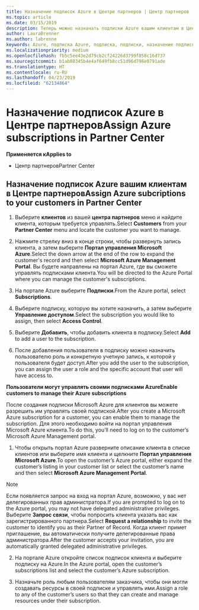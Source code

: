 ```yaml
---
title: Назначение подписок Azure в Центре партнеров | Центр партнеров
ms.topic: article
ms.date: 03/15/2019
description: Теперь можно назначать подписки Azure вашим клиентам в Центре партнеров. Кроме того, можно предоставить им возможность самостоятельного управления подписками
author: LauraBrenner
ms.author: labrenne
keywords: Azure, подписка Azure, подписка, подписки, назначение подписки, управление подпиской Azure
ms.localizationpriority: medium
ms.openlocfilehash: fb5c5ee43e2d79cb2cf24226d3799f858c16d737
ms.sourcegitcommit: b1ab80345b4e4af649fb8cc51d96d798e0791ade
ms.translationtype: HT
ms.contentlocale: ru-RU
ms.lasthandoff: 04/23/2019
ms.locfileid: "62134864"
---
```

# <a name="assign-azure-subscriptions-in-partner-center"></a><span data-ttu-id="d6ecb-104">Назначение подписок Azure в Центре партнеров</span><span class="sxs-lookup"><span data-stu-id="d6ecb-104">Assign Azure subscriptions in Partner Center</span></span>

<span data-ttu-id="d6ecb-105">**Применяется к**</span><span class="sxs-lookup"><span data-stu-id="d6ecb-105">**Applies to**</span></span>

-  <span data-ttu-id="d6ecb-106">Центр партнеров</span><span class="sxs-lookup"><span data-stu-id="d6ecb-106">Partner Center</span></span>
 
## <a name="assign-azure-subcriptions-to-your-customers-in-partner-center"></a><span data-ttu-id="d6ecb-107">Назначение подписок Azure вашим клиентам в Центре партнеров</span><span class="sxs-lookup"><span data-stu-id="d6ecb-107">Assign Azure subcriptions to your customers in Partner Center</span></span>

1. <span data-ttu-id="d6ecb-108">Выберите **клиентов** из вашей **центра партнеров** меню и найдите клиента, которым требуется управлять.</span><span class="sxs-lookup"><span data-stu-id="d6ecb-108">Select **Customers** from your **Partner Center** menu and locate the customer you want to manage.</span></span>

2.  <span data-ttu-id="d6ecb-109">Нажмите стрелку вниз в конце строки, чтобы развернуть запись клиента, а затем выберите **Портал управления Microsoft Azure**.</span><span class="sxs-lookup"><span data-stu-id="d6ecb-109">Select the down arrow at the end of the row to expand the customer's record and then select **Microsoft Azure Management Portal**.</span></span> <span data-ttu-id="d6ecb-110">Вы будете направлены на портал Azure, где вы сможете управлять подписками клиента.</span><span class="sxs-lookup"><span data-stu-id="d6ecb-110">You will be directed to the Azure Portal where you can manage the customer's subscriptions.</span></span> 

4. <span data-ttu-id="d6ecb-111">На портале Azure выберите **Подписки**.</span><span class="sxs-lookup"><span data-stu-id="d6ecb-111">From the Azure portal, select **Subscriptions**.</span></span>

5. <span data-ttu-id="d6ecb-112">Выберите подписку, которую вы хотите назначить, а затем выберите **Управление доступом**.</span><span class="sxs-lookup"><span data-stu-id="d6ecb-112">Select the subscription you would like to assign, then select **Access Control**.</span></span>

6. <span data-ttu-id="d6ecb-113">Выберите **Добавить**, чтобы добавить клиента в подписку.</span><span class="sxs-lookup"><span data-stu-id="d6ecb-113">Select **Add** to add a user to the subscription.</span></span> 

7. <span data-ttu-id="d6ecb-114">После добавления пользователя в подписку можно назначить пользователю роль и конкретную учетную запись, к которой у пользователя будет доступ.</span><span class="sxs-lookup"><span data-stu-id="d6ecb-114">After you add the user to the subscription, you can assign the user a role and the specific account that user will have access to.</span></span> 

<span data-ttu-id="d6ecb-115">**Пользователи могут управлять своими подписками Azure**</span><span class="sxs-lookup"><span data-stu-id="d6ecb-115">**Enable customers to manage their Azure subscriptions**</span></span>

<span data-ttu-id="d6ecb-116">После создания подписки Microsoft Azure для клиентов вы можете разрешить им управлять своей подпиской.</span><span class="sxs-lookup"><span data-stu-id="d6ecb-116">After you create a Microsoft Azure subscription for a customer, you can enable them to manage the subscription.</span></span> <span data-ttu-id="d6ecb-117">Для этого необходимо войти на портал управления Microsoft Azure клиента.</span><span class="sxs-lookup"><span data-stu-id="d6ecb-117">To do this, you’ll need to log on to the customer’s Microsoft Azure Management portal.</span></span> 

1.  <span data-ttu-id="d6ecb-118">Чтобы открыть портал Azure разверните описание клиента в списке клиентов или выберите имя клиента и щелкните **Портал управления Microsoft Azure**.</span><span class="sxs-lookup"><span data-stu-id="d6ecb-118">To open the customer’s Azure portal, either expand the customer’s listing in your customer list or select the customer’s name and then select **Microsoft Azure Management Portal**.</span></span>
    
> [!NOTE]  
> <span data-ttu-id="d6ecb-119">Если появляется запрос на вход на портал Azure, возможно, у вас нет делегированных прав администратора.</span><span class="sxs-lookup"><span data-stu-id="d6ecb-119">If you are prompted to log on to the Azure portal, you may not have delegated administrative privileges.</span></span> <span data-ttu-id="d6ecb-120">Выберите **Запрос связи**, чтобы попросить клиента указать вас как зарегистрированного партнера.</span><span class="sxs-lookup"><span data-stu-id="d6ecb-120">Select **Request a relationship** to invite the customer to identify you as their Partner of Record.</span></span> <span data-ttu-id="d6ecb-121">Когда клиент примет приглашение, вы автоматически получите делегированные права администратора.</span><span class="sxs-lookup"><span data-stu-id="d6ecb-121">After the customer accepts your invitation, you are automatically granted delegated administrative privileges.</span></span> 

2.  <span data-ttu-id="d6ecb-122">На портале Azure откройте список подписок клиента и выберите подписку на Azure.</span><span class="sxs-lookup"><span data-stu-id="d6ecb-122">In the Azure portal, open the customer’s subscriptions list and select the customer’s Azure subscription.</span></span>

3.  <span data-ttu-id="d6ecb-123">Назначьте роль любым пользователям заказчика, чтобы они могли создавать ресурсы в своей подписке и управлять ими.</span><span class="sxs-lookup"><span data-stu-id="d6ecb-123">Assign a role to any of the customer’s users so that they can create and manage resources under their subscription.</span></span>


